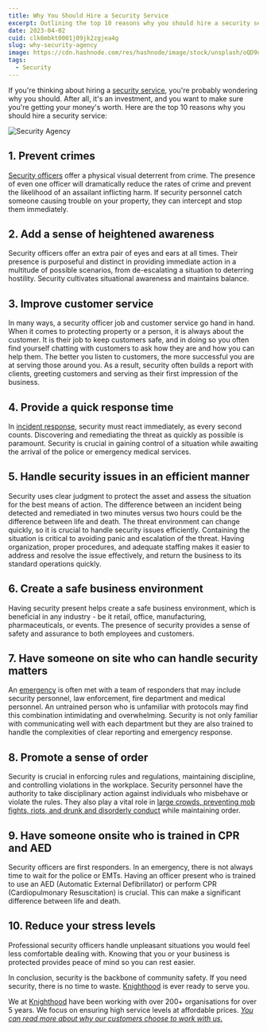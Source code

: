 ```yaml
---
title: Why You Should Hire a Security Service
excerpt: Outlining the top 10 reasons why you should hire a security service. Learn How Knighthood can help you
date: 2023-04-02
cuid: clk6mbkt0001j09jk2zgjea4g
slug: why-security-agency
image: https://cdn.hashnode.com/res/hashnode/image/stock/unsplash/oQD9uq4Rd4I/upload/496a6b95d215f5b86c8b528474b516ad.jpeg
tags: 
  - Security
---
```


If you're thinking about hiring a [security service](http://knighthood.co/services/security), you're probably wondering why you should. After all, it's an investment, and you want to make sure you're getting your money's worth. Here are the top 10 reasons why you should hire a security service:

![Security Agency](https://i.imgur.com/b6nbPDO.jpg)

## 1\. Prevent crimes[​](http://localhost:3000/blog/security/why-security#1-prevent-crimes)

[Security officers](http://knighthood.co/services/security/iss/static-guarding) offer a physical visual deterrent from crime. The presence of even one officer will dramatically reduce the rates of crime and prevent the likelihood of an assailant inflicting harm. If security personnel catch someone causing trouble on your property, they can intercept and stop them immediately.

## 2\. Add a sense of heightened awareness[​](http://localhost:3000/blog/security/why-security#2-add-a-sense-of-heightened-awareness)

Security officers offer an extra pair of eyes and ears at all times. Their presence is purposeful and distinct in providing immediate action in a multitude of possible scenarios, from de-escalating a situation to deterring hostility. Security cultivates situational awareness and maintains balance.

## 3\. Improve customer service[​](http://localhost:3000/blog/security/why-security#3-improve-customer-service)

In many ways, a security officer job and customer service go hand in hand. When it comes to protecting property or a person, it is always about the customer. It is their job to keep customers safe, and in doing so you often find yourself chatting with customers to ask how they are and how you can help them. The better you listen to customers, the more successful you are at serving those around you. As a result, security often builds a report with clients, greeting customers and serving as their first impression of the business.

## 4\. Provide a quick response time[​](http://localhost:3000/blog/security/why-security#4-provide-a-quick-response-time)

In [incident response](http://knighthood.co/security/planning/incident), security must react immediately, as every second counts. Discovering and remediating the threat as quickly as possible is paramount. Security is crucial in gaining control of a situation while awaiting the arrival of the police or emergency medical services.

## 5\. Handle security issues in an efficient manner[​](http://localhost:3000/blog/security/why-security#5-handle-security-issues-in-an-efficient-manner)

Security uses clear judgment to protect the asset and assess the situation for the best means of action. The difference between an incident being detected and remediated in two minutes versus two hours could be the difference between life and death. The threat environment can change quickly, so it is crucial to handle security issues efficiently. Containing the situation is critical to avoiding panic and escalation of the threat. Having organization, proper procedures, and adequate staffing makes it easier to address and resolve the issue effectively, and return the business to its standard operations quickly.

## 6\. Create a safe business environment[​](http://localhost:3000/blog/security/why-security#6-create-a-safe-business-environment)

Having security present helps create a safe business environment, which is beneficial in any industry - be it retail, office, manufacturing, pharmaceuticals, or events. The presence of security provides a sense of safety and assurance to both employees and customers.

## 7\. Have someone on site who can handle security matters[​](http://localhost:3000/blog/security/why-security#7-have-someone-on-site-who-can-handle-security-matters)

An [emergency](http://knighthood.co/services/Security/iss/emergency) is often met with a team of responders that may include security personnel, law enforcement, fire department and medical personnel. An untrained person who is unfamiliar with protocols may find this combination intimidating and overwhelming. Security is not only familiar with communicating well with each department but they are also trained to handle the complexities of clear reporting and emergency response.

## 8\. Promote a sense of order[​](http://localhost:3000/blog/security/why-security#8-promote-a-sense-of-order)

Security is crucial in enforcing rules and regulations, maintaining discipline, and controlling violations in the workplace. Security personnel have the authority to take disciplinary action against individuals who misbehave or violate the rules. They also play a vital role in [large crowds, preventing mob fights, riots, and drunk and disorderly conduct](http://knighthood.co/blog/why-event-security) while maintaining order.

## 9\. Have someone onsite who is trained in CPR and AED[​](http://localhost:3000/blog/security/why-security#9-have-someone-onsite-who-is-trained-in-cpr-and-aed)

Security officers are first responders. In an emergency, there is not always time to wait for the police or EMTs. Having an officer present who is trained to use an AED (Automatic External Defibrillator) or perform CPR (Cardiopulmonary Resuscitation) is crucial. This can make a significant difference between life and death.

## 10\. Reduce your stress levels[​](http://localhost:3000/blog/security/why-security#10-reduce-your-stress-levels)

Professional security officers handle unpleasant situations you would feel less comfortable dealing with. Knowing that you or your business is protected provides peace of mind so you can rest easier.

In conclusion, security is the backbone of community safety. If you need security, there is no time to waste. [Knighthood](http://knighthood.co/contact) is ever ready to serve you.

We at [Knighthood](http://knighthood.co) have been working with over 200+ organisations for over 5 years. We focus on ensuring high service levels at affordable prices. [*You can read more about why our customers choose to work with us.*](http://knighthood.co/whyus)

